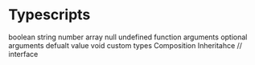 # Typescripts

boolean
string
number
array
null
undefined
function
arguments
optional arguments
defualt value
void
custom types
Composition
Inheritahce // interface
